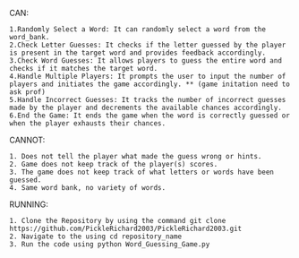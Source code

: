 CAN:

    1.Randomly Select a Word: It can randomly select a word from the word_bank.
    2.Check Letter Guesses: It checks if the letter guessed by the player is present in the target word and provides feedback accordingly.
    3.Check Word Guesses: It allows players to guess the entire word and checks if it matches the target word.
    4.Handle Multiple Players: It prompts the user to input the number of players and initiates the game accordingly. ** (game initation need to ask prof)
    5.Handle Incorrect Guesses: It tracks the number of incorrect guesses made by the player and decrements the available chances accordingly.
    6.End the Game: It ends the game when the word is correctly guessed or when the player exhausts their chances.
CANNOT:

    1. Does not tell the player what made the guess wrong or hints.
    2. Game does not keep track of the player(s) scores.
    3. The game does not keep track of what letters or words have been guessed.
    4. Same word bank, no variety of words.
RUNNING:

    1. Clone the Repository by using the command git clone https://github.com/PickleRichard2003/PickleRichard2003.git
    2. Navigate to the using cd repository_name
    3. Run the code using python Word_Guessing_Game.py


